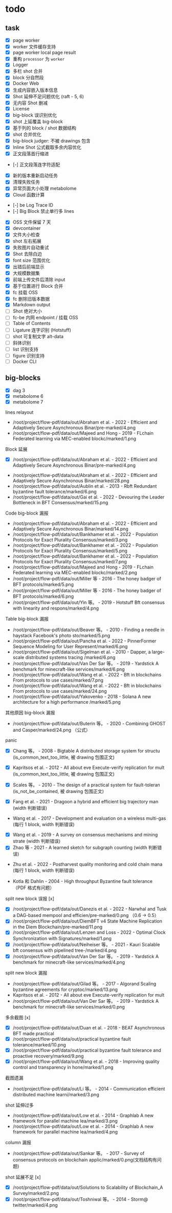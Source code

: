 # todo

## task

- [x] page worker
- [x] worker 文件缓存支持
- [x] page worker local page result
- [x] 重构 `processor` 为 `worker`
- [x] Logger
- [x] 多栏 shot 合并
- [x] block 分自然段
- [x] Docker Web
- [x] 生成内容嵌入版本信息
- [x] Shot 延伸不足问题优化 (raft - 5, 6)
- [x] 无内容 Shot 删减
- [x] License
- [x] big-block 误识别优化
- [x] shot 上延覆盖 big-block
- [x] 基于列的 block / shot 数据结构
- [x] shot 合并优化
- [x] big-block judger: 不被 drawings 包含
- [x] Inline Shot 公式截取多余内容优化
- [x] 正文段落首行缩进
- [-] 正文段落连字符适配
- [x] 新的版本重新启动任务
- [x] 清理失败任务
- [x] 异常页面大小处理 metabolome
- [x] Cloud 函数计算
- [-] be Log Trace ID
- [-] Big Block 禁止单行多 lines
- [x] OSS 文件保留 7 天
- [x] devcontainer
- [x] 文件大小检查
- [x] shot 左右拓展
- [x] 失败图片自动重试
- [x] Shot 去除白边
- [x] font size 范围优化
- [x] 出错后前端显示
- [x] 大规模数据集
- [x] 前端上传文件后清除 input
- [x] 基于位置进行 Block 合并
- [x] fc 挂载 OSS
- [x] fc 删除旧版本数据
- [x] Markdown output
- [ ] Shot 绝对大小
- [ ] fc-be 内网 endpoint / 挂载 OSS
- [ ] Table of Contents
- [ ] Ligature 连字识别 (Hotstuff)
- [ ] shot 可复制文字 alt-data
- [ ] 斜体识别
- [ ] list 识别支持
- [ ] figure 识别支持
- [ ] Docker CLI

## big-blocks

- [x] dag 3
- [x] metabolome 6
- [x] metabolome 7

lines relayout

- /root/project/flow-pdf/data/out/Abraham et al. - 2022 - Efficient and Adaptively Secure Asynchronous Binar/pre-marked/4.png
- /root/project/flow-pdf/data/out/Majeed and Hong - 2019 - FLchain Federated learning via MEC-enabled blockc/marked/1.png

Block 延展

- [x] /root/project/flow-pdf/data/out/Abraham et al. - 2022 - Efficient and Adaptively Secure Asynchronous Binar/pre-marked/4.png
- /root/project/flow-pdf/data/out/Abraham et al. - 2022 - Efficient and Adaptively Secure Asynchronous Binar/marked/28.png
- /root/project/flow-pdf/data/out/Aublin et al. - 2013 - Rbft Redundant byzantine fault tolerance/marked/6.png
- /root/project/flow-pdf/data/out/Gai et al. - 2022 - Devouring the Leader Bottleneck in BFT Consensus/marked/15.png

Code big-block 漏报

- /root/project/flow-pdf/data/out/Abraham et al. - 2022 - Efficient and Adaptively Secure Asynchronous Binar/marked/14.png
- /root/project/flow-pdf/data/out/Bankhamer et al. - 2022 - Population Protocols for Exact Plurality Consensus/marked/3.png
- /root/project/flow-pdf/data/out/Bankhamer et al. - 2022 - Population Protocols for Exact Plurality Consensus/marked/5.png
- /root/project/flow-pdf/data/out/Bankhamer et al. - 2022 - Population Protocols for Exact Plurality Consensus/marked/7.png
- /root/project/flow-pdf/data/out/Majeed and Hong - 2019 - FLchain Federated learning via MEC-enabled blockc/marked/2.png
- /root/project/flow-pdf/data/out/Miller 等 - 2016 - The honey badger of BFT protocols/marked/5.png
- /root/project/flow-pdf/data/out/Miller 等 - 2016 - The honey badger of BFT protocols/marked/6.png
- /root/project/flow-pdf/data/out/Yin 等。 - 2019 - Hotstuff Bft consensus with linearity and respons/marked/4.png

Table big-block 漏报

- /root/project/flow-pdf/data/out/Beaver 等。 - 2010 - Finding a needle in haystack Facebook's photo sto/marked/5.png
- /root/project/flow-pdf/data/out/Pancha et al. - 2022 - PinnerFormer Sequence Modeling for User Represent/marked/6.png
- /root/project/flow-pdf/data/out/Sigelman et al. - 2010 - Dapper, a large-scale distributed systems tracing /marked/6.png
- /root/project/flow-pdf/data/out/Van Der Sar 等。 - 2019 - Yardstick A benchmark for minecraft-like services/marked/6.png
- /root/project/flow-pdf/data/out/Wang et al. - 2022 - Bft in blockchains From protocols to use cases/marked/7.png
- /root/project/flow-pdf/data/out/Wang et al. - 2022 - Bft in blockchains From protocols to use cases/marked/24.png
- /root/project/flow-pdf/data/out/Yakovenko - 2018 - Solana A new architecture for a high performance /marked/5.png

其他原因 big-block 漏报

- /root/project/flow-pdf/data/out/Buterin 等。 - 2020 - Combining GHOST and Casper/marked/24.png （公式）

panic

- [x] Chang 等。 - 2008 - Bigtable A distributed storage system for structu (is_common_text_too_little, 被 drawing 包围正文)
- [x] Kapritsos et al. - 2012 - All about eve Execute-verify replication for mult (is_common_text_too_little, 被 drawing 包围正文)
- [x] Scales 等。 - 2010 - The design of a practical system for fault-toleran (is_not_be_contained, 被 drawing 包围正文)

- [x] Fang et al. - 2021 - Dragoon a hybrid and efficient big trajectory man (width 判断错误)
- Wang et al. - 2017 - Development and evaluation on a wireless multi-gas (每行 1 block, width 判断错误)
- [x] Wang et al. - 2019 - A survey on consensus mechanisms and mining strate (width 判断错误)
- [x] Zhao 等 - 2021 - A learned sketch for subgraph counting (width 判断错误)
- Zhu et al. - 2022 - Postharvest quality monitoring and cold chain mana (每行 1 block, width 判断错误)

- Kotla 和 Dahlin - 2004 - High throughput Byzantine fault tolerance （PDF 格式有问题）

split new block 误报 [x]

- [x] /root/project/flow-pdf/data/out/Danezis et al. - 2022 - Narwhal and Tusk a DAG-based mempool and efficien/pre-marked/0.png （0.6 -> 0.5）
- [x] /root/project/flow-pdf/data/out/DiemBFT v4 State Machine Replication in the Diem Blockchain/pre-marked/11.png
- [x] /root/project/flow-pdf/data/out/Lenzen and Loss - 2022 - Optimal Clock Synchronization with Signatures/marked/1.png
- [x] /root/project/flow-pdf/data/out/Neiheiser 等。 - 2021 - Kauri Scalable bft consensus with pipelined tree-/marked/4.png
- [x] /root/project/flow-pdf/data/out/Van Der Sar 等。 - 2019 - Yardstick A benchmark for minecraft-like services/marked/4.png

split new block 漏报

- /root/project/flow-pdf/data/out/Gilad 等。 - 2017 - Algorand Scaling byzantine agreements for cryptoc/marked/13.png
- Kapritsos et al. - 2012 - All about eve Execute-verify replication for mult
- /root/project/flow-pdf/data/out/Van Der Sar 等。 - 2019 - Yardstick A benchmark for minecraft-like services/marked/0.png

多余截图 [x]

- [x] /root/project/flow-pdf/data/out/Duan et al. - 2018 - BEAT Asynchronous BFT made practical
- [x] /root/project/flow-pdf/data/out/practical byzantine fault tolerance/marked/10.png
- [x] /root/project/flow-pdf/data/out/practical byzantine fault tolerance and proactive recovery/marked/9.png
- [x] /root/project/flow-pdf/data/out/Wang et al. - 2018 - Improving quality control and transparency in hone/marked/1.png

截图遗漏

- /root/project/flow-pdf/data/out/Li 等。 - 2014 - Communication efficient distributed machine learni/marked/3.png

shot 延伸过多

- /root/project/flow-pdf/data/out/Low et al. - 2014 - Graphlab A new framework for parallel machine lea/marked/3.png
- /root/project/flow-pdf/data/out/Low et al. - 2014 - Graphlab A new framework for parallel machine lea/marked/4.png

column 漏报

- /root/project/flow-pdf/data/out/Sankar 等。 - 2017 - Survey of consensus protocols on blockchain applic/marked/0.png(文档结构有问题)

shot 延展不足 [x]

- [x] /root/project/flow-pdf/data/out/Solutions to Scalability of Blockchain_A Survey/marked/2.png
- [x] /root/project/flow-pdf/data/out/Toshniwal 等。 - 2014 - Storm@ twitter/marked/4.png

